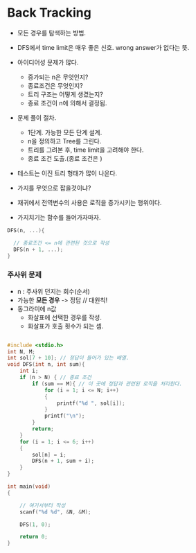 # Back Tracking
- 모든 경우를 탐색하는 방법.
- DFS에서 time limit은 매우 좋은 신호. wrong answer가 없다는 뜻.

- 아이디어성 문제가 많다.
  - 증가되는 n은 무엇인지?
  - 종료조건은 무엇인지?
  - 트리 구조는 어떻게 생겼는지?
  - 종료 조건이 n에 의해서 결정됨.

- 문제 풀이 절차.
  - 1단계. 가능한 모든 단계 설계.
  - n을 정의하고 Tree를 그린다.
  - 트리를 그려본 후, time limit을 고려해야 한다.
  - 종료 조건 도출.(종료 조건은 )

- 테스트는 이진 트리 형태가 많이 나온다.
- 가지를 무엇으로 잡을것이냐?

- 재귀에서 전역변수의 사용은 로직을 증가시키는 행위이다.

- 가지치기는 함수를 들어가자마자.


```cpp
DFS(n, ...){

  // 종료조건 <= n에 관련된 것으로 작성
  DFS(n + 1, ...);
}


```


### 주사위 문제
- n : 주사위 던지는 회수(순서)
- 가능한 **모든 경우** -> 정답 // 대원칙!
- 동그라미에 n값
  - 화살표에 선택한 경우를 작성.
  - 화살표가 호출 횟수가 되는 셈.

```cpp

#include <stdio.h>
int N, M;
int sol[7 + 10]; // 정답이 들어가 있는 배열.
void DFS(int n, int sum){
	int i;
	if (n > N) { // 종료 조건
		if (sum == M){ // 이 곳에 정답과 관련된 로직을 처리한다.
			for (i = 1; i <= N; i++)
			{
				printf("%d ", sol[i]);
			}
			printf("\n");
		}
		return;
	}
	for (i = 1; i <= 6; i++)
	{
		sol[n] = i;
		DFS(n + 1, sum + i);
	}
}

int main(void)
{

	// 여기서부터 작성
	scanf("%d %d", &N, &M);

	DFS(1, 0);

	return 0;
}
```
